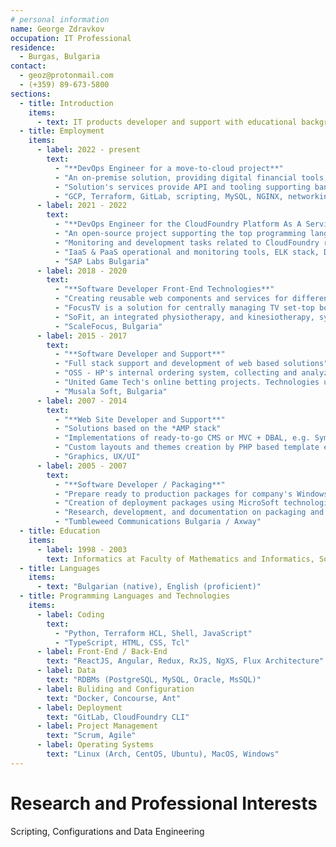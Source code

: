 ```yaml
---
# personal information
name: George Zdravkov
occupation: IT Professional
residence:
  - Burgas, Bulgaria
contact:
  - geoz@protonmail.com
  - (+359) 89-673-5800
sections:
  - title: Introduction
    items:
      - text: IT products developer and support with educational background in mathematics and informatics. With more that 15 years of experience, taking parts in different project stages. Communicative and team oriented person, with investigate and create approach to problem solving.
  - title: Employment
    items:
      - label: 2022 - present
        text:
          - "**DevOps Engineer for a move-to-cloud project**"
          - "An on-premise solution, providing digital financial tools, migrated to a cloud provider running within a Kubernetes cluster"
          - "Solution's services provide API and tooling supporting bank-to-client digital operations"
          - "GCP, Terraform, GitLab, scripting, MySQL, NGINX, networking"
      - label: 2021 - 2022
        text:
          - "**DevOps Engineer for the CloudFoundry Platform As A Service solution**"
          - "An open-source project supporting the top programming languages and developer frameworks out of the box by providing different buildpack containers"
          - "Monitoring and development tasks related to CloudFoundry releases, and its sub-projects"
          - "IaaS & PaaS operational and monitoring tools, ELK stack, Docker, Concourse, Python and Golang projects. CloudFoundry could be used for deployments over AWS, GCP, Azure, AliCloud"
          - "SAP Labs Bulgaria"
      - label: 2018 - 2020
        text:
          - "**Software Developer Front-End Technologies**"
          - "Creating reusable web components and services for different projects"
          - "FocusTV is a solution for centrally managing TV set-top boxes with a React+Redux front-end"
          - "SoFit, an integrated physiotherapy, and kinesiotherapy, system to handle home therapy practise, with an Angular based front-end"
          - "ScaleFocus, Bulgaria"
      - label: 2015 - 2017
        text:
          - "**Software Developer and Support**"
          - "Full stack support and development of web based solutions"
          - "OSS - HP's internal ordering system, collecting and analyzing receipts, orders tracing, statistics and documents. Technologies involved are Tcl with NodeJS+Express+ReactJS, Oracle"
          - "United Game Tech's online betting projects. Technologies used are Angular and vanilla JavaScript front-end with an *AMP serving back-end"
          - "Musala Soft, Bulgaria"
      - label: 2007 - 2014
        text:
          - "**Web Site Developer and Support**"
          - "Solutions based on the *AMP stack"
          - "Implementations of ready-to-go CMS or MVC + DBAL, e.g. Symfony+Doctrine setup"
          - "Custom layouts and themes creation by PHP based template engines"
          - "Graphics, UX/UI"
      - label: 2005 - 2007
        text:
          - "**Software Developer / Packaging**"
          - "Prepare ready to production packages for company's Windows based software solutions"
          - "Creation of deployment packages using MicroSoft technologies, Ant, XSLT"
          - "Research, development, and documentation on packaging and build processes"
          - "Tumbleweed Communications Bulgaria / Axway"
  - title: Education
    items:
      - label: 1998 - 2003
        text: Informatics at Faculty of Mathematics and Informatics, Sofia University "St. Kliment Ohridski"
  - title: Languages
    items:
      - text: "Bulgarian (native), English (proficient)"
  - title: Programming Languages and Technologies
    items:
      - label: Coding
        text:
          - "Python, Terraform HCL, Shell, JavaScript"
          - "TypeScript, HTML, CSS, Tcl"
      - label: Front-End / Back-End
        text: "ReactJS, Angular, Redux, RxJS, NgXS, Flux Architecture"
      - label: Data
        text: "RDBMs (PostgreSQL, MySQL, Oracle, MsSQL)"
      - label: Buliding and Configuration
        text: "Docker, Concourse, Ant"
      - label: Deployment
        text: "GitLab, CloudFoundry CLI"
      - label: Project Management
        text: "Scrum, Agile"
      - label: Operating Systems
        text: "Linux (Arch, CentOS, Ubuntu), MacOS, Windows"
---
```


# Research and Professional Interests

Scripting, Configurations and Data Engineering
